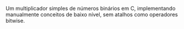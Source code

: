 Um multiplicador simples de números binários em C, implementando manualmente conceitos de baixo nível, sem atalhos como operadores bitwise.
